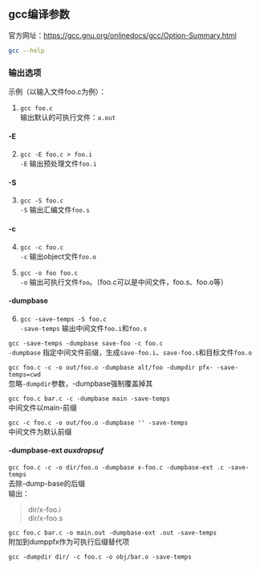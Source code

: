 ## gcc编译参数

官方网址：https://gcc.gnu.org/onlinedocs/gcc/Option-Summary.html

```bash
gcc --help
```

### 输出选项

示例（以输入文件foo.c为例）：  

1. `gcc foo.c`  
输出默认的可执行文件：`a.out`

#### -E 

2. `gcc -E foo.c > foo.i`  
`-E` 输出预处理文件`foo.i`

#### -S

3. `gcc -S foo.c`  
`-S` 输出汇编文件`foo.s`

#### -c

4. `gcc -c foo.c`  
`-c` 输出object文件`foo.o`

5. `gcc -o foo foo.c`  
`-o` 输出可执行文件`foo`。（foo.c可以是中间文件，foo.s、foo.o等）

#### -dumpbase

6. `gcc -save-temps -S foo.c`  
`-save-temps` 输出中间文件`foo.i`和`foo.s`  

`gcc -save-temps -dumpbase save-foo -c foo.c`  
`-dumpbase` 指定中间文件前缀，生成`save-foo.i`、`save-foo.s`和目标文件`foo.o`  

`gcc foo.c -c -o out/foo.o -dumpbase alt/foo -dumpdir pfx- -save-temps=cwd`  
忽略`-dumpdir`参数，-dumpbase强制覆盖掉其  

`gcc foo.c bar.c -c -dumpbase main -save-temps`  
中间文件以main-前缀

`gcc -c foo.c -o out/foo.o -dumpbase '' -save-temps`  
中间文件为默认前缀

#### -dumpbase-ext *auxdropsuf*  

`gcc foo.c -c -o dir/foo.o -dumpbase x-foo.c -dumpbase-ext .c -save-temps`  
去除-dump-base的后缀  
输出：
> dir/x-foo.i  
> dir/x-foo.s

`gcc foo.c bar.c -o main.out -dumpbase-ext .out -save-temps`  
附加到dumppfx作为可执行后缀替代项  

`gcc -dumpdir dir/ -c foo.c -o obj/bar.o -save-temps`